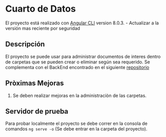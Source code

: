 # Cuarto de Datos

El proyecto está realizado con [Angular CLI](https://github.com/angular/angular-cli) version 8.0.3. - Actualizar a la versión mas reciente por seguridad

## Descripción
El proyecto se puede usar para administrar documentos de interes dentro de carpetas que se pueden crear o eliminar según sea requerido. Se complementa con el BackEnd encontrado en el siguiente [repositorio](https://github.com/santiagogo2/api-rest-cuarto-de-datos)

Pròximas Mejoras
---------------
1. Se deben realizar mejoras en la administraciòn de las carpetas.

## Servidor de prueba

Para probar localmente el proyecto se debe correr en la consola de comandos `ng serve -o` (Se debe entrar en la carpeta del proyecto).




